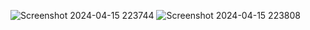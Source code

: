 ![Screenshot 2024-04-15 223744](https://github.com/faisal004/ui/assets/88244542/45049397-1d50-40fb-b835-4bfcb8734e64)
![Screenshot 2024-04-15 223808](https://github.com/faisal004/ui/assets/88244542/35103bf1-8098-41e2-94ce-ef2e32d4f7e7)
